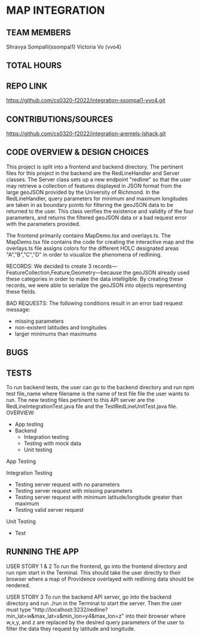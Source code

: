 # MAP INTEGRATION 

## TEAM MEMBERS
Shravya Sompalli(ssompal1)
Victoria Vo (vvo4)

## TOTAL HOURS 

## REPO LINK
https://github.com/cs0320-f2022/integration-ssompal1-vvo4.git

## CONTRIBUTIONS/SOURCES
https://github.com/cs0320-f2022/integration-aremels-lshack.git

## CODE OVERVIEW & DESIGN CHOICES 
This project is split into a frontend and backend directory. The pertinent files for this project in the backend are the RedLineHandler and Server classes. The Server class sets up a new endpoint "redline" so that the user may retrieve a collection of features displayed in JSON format from the large geoJSON provided by the University of Richmond. In the RedLineHandler, query parameters for minimum and maximum longitudes are taken in as boundary points for filtering the geoJSON data to be returned to the user. This class verifies the existence and validity of the four parameters, and returns the filtered geoJSON data or a bad request error with the parameters provided. 

The frontend primarily contains MapDemo.tsx and overlays.ts. The MapDemo.tsx file contains the code for creating the interactive map and the overlays.ts file assigns colors for the different HOLC designated areas "A","B","C","D" in order to visualize the phenomena of redlining. 

RECORDS: We decided to create 3 records—FeatureCollection,Feature,Geometry—because the geoJSON already used these categories in order to make the data intelligible. By creating these records, we were able to serialize the geoJSON into objects representing these fields.

BAD REQUESTS: The following conditions result in an error bad request message:
- missing parameters
- non-existent latitudes and longitudes
- larger minimums than maximums

## BUGS 

## TESTS
To run backend tests, the user can go to the backend directory and run npm test file_name where filename is the name of test file file the user wants to run. The new testing files pertinent to this API server are the RedLineIntegrationTest.java file and the TestRedLineUnitTest.java file. 
OVERVIEW:
- App testing
- Backend
    - Integration testing
    - Testing with mock data
    - Unit testing

App Testing

Integration Testing
- Testing server request with no parameters
- Testing server request with missing parameters
- Testing server request with minimum latitude/longitude greater than maximum
- Testing valid server request

Unit Testing
- Test


## RUNNING THE APP 
USER STORY 1 & 2
To run the frontend, go into the frontend directory and run npm start in the Terminal. This should take the user directly to their browser where a map of Providence overlayed with redlining data should be rendered. 

USER STORY 3
To run the backend API server, go into the backend directory and run ./run in the Terminal to start the server. Then the user must type "http://localhost:3232/redline?min_lat=w&max_lat=x&min_lon=y4&max_lon=z" into their browser where w,x,y, and z are replaced by the desired query parameters of the user to filter the data they request by latitude and longitude.


